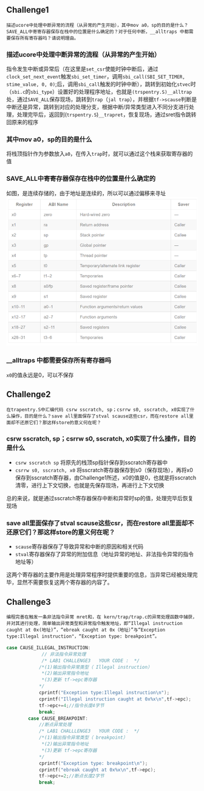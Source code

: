 ## Challenge1

```
描述ucore中处理中断异常的流程（从异常的产生开始），其中mov a0，sp的目的是什么？SAVE_ALL中寄寄存器保存在栈中的位置是什么确定的？对于任何中断，__alltraps 中都需要保存所有寄存器吗？请说明理由。
```

### 描述ucore中处理中断异常的流程（从异常的产生开始）

指令发生中断或异常后（在这里是`set_csr`使能时钟中断后，通过`clock_set_next_event`触发`sbi_set_timer`，调用`sbi_call(SBI_SET_TIMER, stime_value, 0, 0)`;后，调用`sbi_call`触发的时钟中断），跳转到初始化`stvec`时（`sbi.c`的`sbi_type`）设置好的处理程序地址，也就是`(trspentry.S)__alltrap`处，通过`SAVE_ALL`保存现场，跳转到`trap`（`jal trap`），并根据`tf->scause`判断是中断还是异常，跳转到对应的处理分支，根据中断/异常类型进入不同分支进行处理，处理完毕后，返回到(`trspentry.S`)`__trapret`，恢复现场，通过sret指令跳转回原来的程序

### 其中mov a0，sp的目的是什么
将栈顶指针作为参数放入`a0`，在传入`trap`时，就可以通过这个栈来获取寄存器的值

### SAVE_ALL中寄寄存器保存在栈中的位置是什么确定的
如图，是连续存储的，由于地址是连续的，所以可以通过偏移来寻址
![alt text](image.png)

### __alltraps 中都需要保存所有寄存器吗
`x0`的值永远是0，可以不保存

## Challenge2

```
在trapentry.S中汇编代码 csrw sscratch, sp；csrrw s0, sscratch, x0实现了什么操作，目的是什么？save all里面保存了stval scause这些csr，而在restore all里面却不还原它们？那这样store的意义何在呢？
```

### csrw sscratch, sp；csrrw s0, sscratch, x0实现了什么操作，目的是什么
- `csrw sscratch sp` 将原先的栈顶sp指针保存到sscratch寄存器中
- `csrrw s0, sscratch, x0` 将sscratch寄存器保存到s0（保存现场），再将x0保存到sscratch寄存器，由Challenge1所述，x0的值是0，也就是将sscratch清零，进行上下文切换，也就是先保存现场，再进行上下文切换

总的来说，就是通过sscratch寄存器保存中断和异常时sp的值，处理完毕后恢复现场

### save all里面保存了stval scause这些csr，而在restore all里面却不还原它们？那这样store的意义何在呢？
- `scause`寄存器保存了导致异常和中断的原因和相关代码
- `stval`寄存器保存了异常的附加信息（地址异常的地址、非法指令异常的指令地址等）

这两个寄存器的主要作用是处理异常程序时提供重要的信息，当异常已经被处理完毕，显然不需要恢复这两个寄存器的内容了。

## Challenge3
```
编程完善在触发一条非法指令异常 mret和，在 kern/trap/trap.c的异常处理函数中捕获，并对其进行处理，简单输出异常类型和异常指令触发地址，即“Illegal instruction caught at 0x(地址)”，“ebreak caught at 0x（地址）”与“Exception type:Illegal instruction"，“Exception type: breakpoint”。
```

```cpp
case CAUSE_ILLEGAL_INSTRUCTION:
             // 非法指令异常处理
             /* LAB1 CHALLENGE3   YOUR CODE :  */
            /*(1)输出指令异常类型（ Illegal instruction）
             *(2)输出异常指令地址
             *(3)更新 tf->epc寄存器
            */
            cprintf("Exception type:Illegal instruction\n");
            cprintf("Illegal instruction caught at 0x%x\n",tf->epc);
            tf->epc+=4;//指令长度4字节
            break;
        case CAUSE_BREAKPOINT:
            //断点异常处理
            /* LAB1 CHALLLENGE3   YOUR CODE :  */
            /*(1)输出指令异常类型（ breakpoint）
             *(2)输出异常指令地址
             *(3)更新 tf->epc寄存器
            */
            cprintf("Exception type: breakpoint\n");
            cprintf("ebreak caught at 0x%x\n",tf->epc);
            tf->epc+=2;//断点长度2字节
            break;
```
